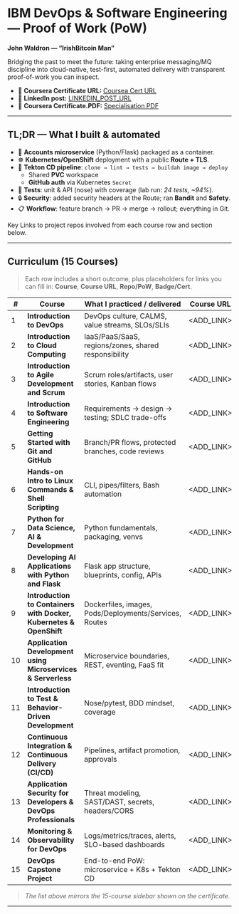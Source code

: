 # IBM DevOps & Software Engineering — Proof of Work (PoW)

**John Waldron — “IrishBitcoin Man”**

Bridging the past to meet the future: taking enterprise messaging/MQ discipline into
cloud-native, test-first, automated delivery with transparent proof-of-work you can inspect.

- 🔗 **Coursera Certificate URL:** <!-- update if needed -->
  [Coursea Cert URL](https://coursera.org/verify/professional-cert/70EALTLKZVDV)
- 🧵 **LinkedIn post:** <!-- add your public post URL -->
  [LINKEDIN_POST_URL](https://www.linkedin.com/posts/johndtwaldron_devops-ci-kubernetes-activity-7377097670714163201-x6L3?utm_source=share&utm_medium=member_desktop&rcm=ACoAABU-Qp4BtdglKBjC9FI_b6dDeW8j4nZl2Rs)
- 🔗 **Coursera Certificate.PDF:** <!-- update if needed -->
  [Specialisation PDF]()

---

## TL;DR — What I built & automated

- 🧩 **Accounts microservice** (Python/Flask) packaged as a container.
- ☸️ **Kubernetes/OpenShift** deployment with a public **Route + TLS**.
- 🤖 **Tekton CD pipeline**: `clone → lint → tests → buildah image → deploy`
  - Shared **PVC** workspace
  - **GitHub auth** via Kubernetes `Secret`
- 🧪 **Tests**: unit & API (nose) with coverage (lab run: *24 tests, ~94%*).
- 🔒 **Security**: added security headers at the Route; ran **Bandit** and **Safety**.
- 📋 **Workflow**: feature branch → PR → merge → rollout; everything in Git.

Key Links to project repos involved from each course row and section below.

---

## Curriculum (15 Courses)

> Each row includes a short outcome, plus placeholders for links you can fill in:
> **Course**, **Course URL**, **Repo/PoW**, **Badge/Cert**.

| # | Course | What I practiced / delivered | Course URL | Repo / PoW | Badge / Cert |
|---|---|---|---|---|---|
| 1 | **Introduction to DevOps** | DevOps culture, CALMS, value streams, SLOs/SLIs | <ADD_LINK> | <ADD_REPO_OR_NOTES> | <ADD_BADGE> |
| 2 | **Introduction to Cloud Computing** | IaaS/PaaS/SaaS, regions/zones, shared responsibility | <ADD_LINK> | <ADD_REPO_OR_NOTES> | <ADD_BADGE> |
| 3 | **Introduction to Agile Development and Scrum** | Scrum roles/artifacts, user stories, Kanban flows | <ADD_LINK> | <ADD_REPO_OR_NOTES> | <ADD_BADGE> |
| 4 | **Introduction to Software Engineering** | Requirements → design → testing; SDLC trade-offs | <ADD_LINK> | <ADD_REPO_OR_NOTES> | <ADD_BADGE> |
| 5 | **Getting Started with Git and GitHub** | Branch/PR flows, protected branches, code reviews | <ADD_LINK> | <ADD_REPO_OR_NOTES> | <ADD_BADGE> |
| 6 | **Hands-on Intro to Linux Commands & Shell Scripting** | CLI, pipes/filters, Bash automation | <ADD_LINK> | <ADD_REPO_OR_NOTES> | <ADD_BADGE> |
| 7 | **Python for Data Science, AI & Development** | Python fundamentals, packaging, venvs | <ADD_LINK> | <ADD_REPO_OR_NOTES> | <ADD_BADGE> |
| 8 | **Developing AI Applications with Python and Flask** | Flask app structure, blueprints, config, APIs | <ADD_LINK> | <ADD_REPO_OR_NOTES> | <ADD_BADGE> |
| 9 | **Introduction to Containers with Docker, Kubernetes & OpenShift** | Dockerfiles, images, Pods/Deployments/Services, Routes | <ADD_LINK> | <ADD_REPO_OR_NOTES> | <ADD_BADGE> |
| 10 | **Application Development using Microservices & Serverless** | Microservice boundaries, REST, eventing, FaaS fit | <ADD_LINK> | https://github.com/johndtwaldron/IBM.App.Dev.Microserv.serverless-JDW-POW | <ADD_BADGE> |
| 11 | **Introduction to Test & Behavior-Driven Development** | Nose/pytest, BDD mindset, coverage | <ADD_LINK> | https://github.com/johndtwaldron/IBM-tdd-bdd-final-project-JDW-PoW | <ADD_BADGE> |
| 12 | **Continuous Integration & Continuous Delivery (CI/CD)** | Pipelines, artifact promotion, approvals | <ADD_LINK> | <ADD_REPO_OR_NOTES> | <ADD_BADGE> |
| 13 | **Application Security for Developers & DevOps Professionals** | Threat modeling, SAST/DAST, secrets, headers/CORS | <ADD_LINK> | <ADD_REPO_OR_NOTES> | <ADD_BADGE> |
| 14 | **Monitoring & Observability for DevOps** | Logs/metrics/traces, alerts, SLO-based dashboards | <ADD_LINK> | <ADD_REPO_OR_NOTES> | <ADD_BADGE> |
| 15 | **DevOps Capstone Project** | End-to-end PoW: microservice + K8s + Tekton CD | <ADD_LINK> | [DevOps-Capstone-Repo](https://github.com/johndtwaldron/aolwx-devops-capstone-JDW-PoW) | <ADD_BADGE> |

> _The list above mirrors the 15-course sidebar shown on the certificate._

---
